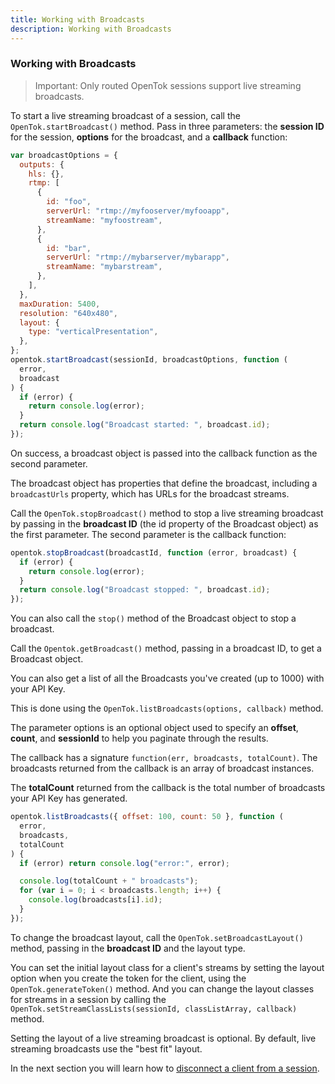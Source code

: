 ```yaml
---
title: Working with Broadcasts
description: Working with Broadcasts
---
```


### Working with Broadcasts

>Important: Only routed OpenTok sessions support live streaming broadcasts.

To start a live streaming broadcast of a session, call the `OpenTok.startBroadcast()` method. Pass in three parameters: the **session ID** for the session, **options** for the broadcast, and a **callback** function:

```js
var broadcastOptions = {
  outputs: {
    hls: {},
    rtmp: [
      {
        id: "foo",
        serverUrl: "rtmp://myfooserver/myfooapp",
        streamName: "myfoostream",
      },
      {
        id: "bar",
        serverUrl: "rtmp://mybarserver/mybarapp",
        streamName: "mybarstream",
      },
    ],
  },
  maxDuration: 5400,
  resolution: "640x480",
  layout: {
    type: "verticalPresentation",
  },
};
opentok.startBroadcast(sessionId, broadcastOptions, function (
  error,
  broadcast
) {
  if (error) {
    return console.log(error);
  }
  return console.log("Broadcast started: ", broadcast.id);
});
```
<!-- See the API reference for details on the options parameter. -->

On success, a broadcast object is passed into the callback function as the second parameter.

The broadcast object has properties that define the broadcast, including a `broadcastUrls` property, which has URLs for the broadcast streams.

Call the `OpenTok.stopBroadcast()` method to stop a live streaming broadcast by passing in the **broadcast ID** (the id property of the Broadcast object) as the first parameter. The second parameter is the callback function:

```js
opentok.stopBroadcast(broadcastId, function (error, broadcast) {
  if (error) {
    return console.log(error);
  }
  return console.log("Broadcast stopped: ", broadcast.id);
});
```

You can also call the `stop()` method of the Broadcast object to stop a broadcast.

Call the `Opentok.getBroadcast()` method, passing in a broadcast ID, to get a Broadcast object.

You can also get a list of all the Broadcasts you've created (up to 1000) with your API Key.

This is done using the `OpenTok.listBroadcasts(options, callback)` method.

The parameter options is an optional object used to specify an **offset**, **count**, and **sessionId** to help you paginate through the results.

The callback has a signature `function(err, broadcasts, totalCount)`. The broadcasts returned from the callback is an array of broadcast instances.

The **totalCount** returned from the callback is the total number of broadcasts your API Key has generated.

```js
opentok.listBroadcasts({ offset: 100, count: 50 }, function (
  error,
  broadcasts,
  totalCount
) {
  if (error) return console.log("error:", error);

  console.log(totalCount + " broadcasts");
  for (var i = 0; i < broadcasts.length; i++) {
    console.log(broadcasts[i].id);
  }
});
```

To change the broadcast layout, call the `OpenTok.setBroadcastLayout()` method, passing in the **broadcast ID** and the layout type.

You can set the initial layout class for a client's streams by setting the layout option when you create the token for the client, using the `OpenTok.generateToken()` method. And you can change the layout classes for streams in a session by calling the `OpenTok.setStreamClassLists(sessionId, classListArray, callback)` method.

Setting the layout of a live streaming broadcast is optional. By default, live streaming broadcasts use the "best fit" layout.



<!-- opentok-todo: Configuring video layout for OpenTok live streaming broadcasts. https://tokbox.com/developer/guides/broadcast/live-streaming/#configuring-video-layout-for-opentok-live-streaming-broadcasts-->

<!-- opentok-todo: For more information on live streaming broadcasts, see the OpenTok live streaming broadcasts developer guide.. https://tokbox.com/developer/guides/broadcast/live-streaming/ -->

In the next section you will learn how to [disconnect a client from a session](/video/tutorials/server-side-setup/video/server-side/node/disconnect-client/node).